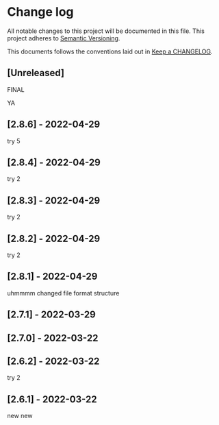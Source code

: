 # Change log
All notable changes to this project will be documented in this file.
This project adheres to [Semantic Versioning](https://semver.org/spec/v2.0.0.html).

This documents follows the conventions laid out in [Keep a CHANGELOG](http://keepachangelog.com/).

## [Unreleased]
FINAL

YA

## [2.8.6] - 2022-04-29
try 5

## [2.8.4] - 2022-04-29
try 2
## [2.8.3] - 2022-04-29
try 2

## [2.8.2] - 2022-04-29
try 2

## [2.8.1] - 2022-04-29
uhmmmm changed file format structure

## [2.7.1] - 2022-03-29


## [2.7.0] - 2022-03-22


## [2.6.2] - 2022-03-22
try 2

## [2.6.1] - 2022-03-22
new new
